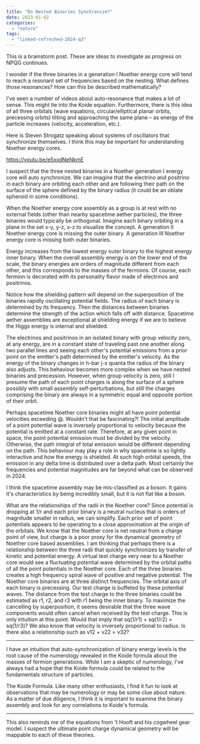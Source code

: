 ```yaml
---
title: "Do Nested Binaries Synchronize?"
date: 2023-01-02
categories: 
  - "nature"
tags: 
  - "linked-refreshed-2024-q3"
---
```


This is a brainstorm post. These are ideas to investigate as progress on NPQG continues.

I wonder if the three binaries in a generation I Noether energy core will tend to reach a resonant set of frequencies based on the nesting. What defines those resonances? How can this be described mathematically?

I've seen a number of videos about auto-resonance that makes a lot of sense. This might tie into the Koide equation. Furthermore, there is this idea of all three orbitals (wave equations, circular/elliptical planar orbits, precessing orbits) tilting and approaching the same plane – as energy of the particle increases (velocity, acceleration, etc.).

Here is Steven Strogatz speaking about systems of oscillators that synchronize themselves. I think this may be important for understanding Noether energy cores.

https://youtu.be/e5xxdNeNkmE

I suspect that the three nested binaries in a Noether generation I energy core will auto synchronize. We can imagine that the electrino and positrino in each binary are orbiting each other and are following their path on the surface of the sphere defined by the binary radius (it could be an oblate spheroid in some conditions).

When the Noether energy core assembly as a group is at rest with no external fields (other than nearby spacetime aether particles), the three binaries would typically be orthogonal. Imagine each binary orbiting in a plane in the set x-y, y-z, x-z to visualize the concept. A generation II Noether energy core is missing the outer binary. A generation III Noether energy core is missing both outer binaries.

Energy increases from the lowest energy outer binary to the highest energy inner binary. When the overall assembly energy is on the lower end of the scale, the binary energies are orders of magnitude different from each other, and this corresponds to the masses of the fermions. Of course, each fermion is decorated with its personality flavor made of electrinos and positrinos.

Notice how the shielding pattern will depend on the superposition of the binaries rapidly oscillating potential fields. The radius of each binary is determined by its frequency. Then the distances between binaries determine the strength of the action which falls off with distance. Spacetime aether assemblies are exceptional at shielding energy if we are to believe the Higgs energy is internal and shielded.

The electrinos and positrinos in an isolated binary with group velocity zero, at any energy, are in a constant state of traveling past one another along two parallel lines and seeing each other's potential emissions from a prior point on the emitter's path determined by the emitter's velocity. As the energy of the binary changes in h-bar j-s quanta the radius of the binary also adjusts. This behaviour becomes more complex when we have nested binaries and precession. However, when group velocity is zero, still I presume the path of each point charges is along the surface of a sphere possibly with small assembly self-perturbations, but still the charges comprising the binary are always in a symmetric equal and opposite portion of their orbit.

Perhaps spacetime Noether core binaries might all have point potential velocities exceeding @. Wouldn't that be fascinating?! The initial amplitude of a point potential wave is inversely proportional to velocity because the potential is emitted at a constant rate. Therefore, at any given point in space, the point potential emission must be divided by the velocity. Otherwise, the path integral of total emission would be different depending on the path. This behaviour may play a role in why spacetime is so lightly interactive and how the energy is shielded. At such high orbital speeds, the emission in any delta time is distributed over a delta path. Most certainly the frequencies and potential magnitudes are far beyond what can be observed in 2024.

I think the spacetime assembly may be mis-classified as a boson. It gains it's characteristics by being incredibly small, but it is not flat like a boson.

What are the relationships of the radii in the Noether core? Since potential is dropping at 1/r and each prior binary is a neutral nucleus that is orders of magnitude smaller in radius, we can simplify. Each prior set of point potentials appears to be operating to a close approximation at the origin of the orbitals. We know that the Noether core is net neutral from a charge point of view, but charge is a poor proxy for the dynamical geometry of Noether core based assemblies. I am thinking that perhaps there is a relationship between the three radii that quickly synchronizes by transfer of kinetic and potential energy. A virtual test charge very near to a Noether core would see a fluctuating potential wave determined by the orbital paths of all the point potentials in the Noether core. Each of the three binaries creates a high frequency spiral wave of positive and negative potential. The Noether core binaries are at three distinct frequencies. The orbital axis of each binary is precessing. Our test charge is buffeted by these potential waves. The distance from the test charge to the three binaries could be estimated as r1, r2, and r3 with r1 being the inner binary. To maximize the cancelling by superposition, it seems desirable that the three wave components would often cancel when received by the test charge. This is only intuition at this point. Would that imply that sq(1/r1) + sq(1/r2) = sq(1/r3)? We also know that velocity is inversely proportional to radius. Is there also a relationship such as v12 + v22 = v32?

* * *

I have an intuition that auto-synchronization of binary energy levels is the root cause of the numerology revealed in the Koide formula about the masses of fermion generations. While I am a skeptic of numerology, I've always had a hope that the Koide formula could be related to the fundamentals structure of particles.

The Koide Formula. Like many other enthusiasts, I find it fun to look at observations that may be numerology or may be some clue about nature. As a matter of due diligence, I think it is important to examine the binary assembly and look for any correlations to Koide's formula.

* * *

This also reminds me of the equations from 't Hooft and his cogwheel gear model. I suspect the ultimate point charge dynamical geometry will be mappable to each of these theories.
